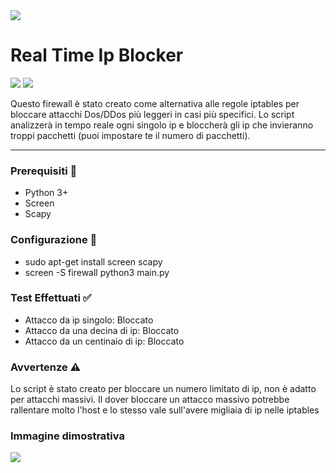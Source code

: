 <img src="https://img.freepik.com/premium-vector/digital-eye-data-network-cyber-security-technology-vector-background-futuristic-tech-virtual-cyberspace-internet-secure-surveillance-binary-code-digital-eye-safety-scanner_8071-7138.jpg">

# Real Time Ip Blocker

![](https://img.shields.io/badge/Support-Linux-lightgrey) ![](https://img.shields.io/badge/Python->3.0-green)

Questo firewall è stato creato come alternativa alle regole iptables per bloccare attacchi Dos/DDos più leggeri in casi più specifici.
Lo script analizzerà in tempo reale ogni singolo ip e bloccherà gli ip che invieranno troppi pacchetti (puoi impostare te il numero di pacchetti).

---

### Prerequisiti 🔧

- Python 3+
- Screen
- Scapy

### Configurazione 🔧

- sudo apt-get install screen scapy 
- screen -S firewall python3 main.py

### Test Effettuati ✅
- Attacco da ip singolo: Bloccato 
- Attacco da una decina di ip: Bloccato
- Attacco da un centinaio di ip: Bloccato

### Avvertenze ⚠️

Lo script è stato creato per bloccare un numero limitato di ip, non è adatto per attacchi massivi.
Il dover bloccare un attacco massivo potrebbe rallentare molto l'host e lo stesso vale sull'avere migliaia di ip nelle iptables  

### Immagine dimostrativa

<img src="https://i.imgur.com/O06UlqN.jpg">
